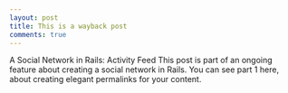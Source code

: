 ```yaml
---
layout: post
title: This is a wayback post
comments: true
---
```

A Social Network in Rails: Activity Feed
This post is part of an ongoing feature about creating a social network in Rails. You can see part 1 here, about creating elegant permalinks for your content.
